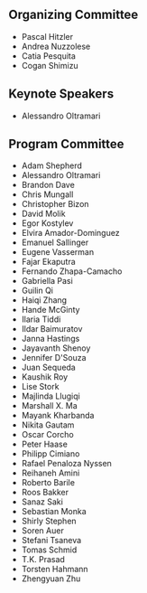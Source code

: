 ## Organizing Committee
* Pascal Hitzler
* Andrea Nuzzolese
* Catia Pesquita
* Cogan Shimizu

## Keynote Speakers
* Alessandro Oltramari

## Program Committee
* Adam Shepherd
* Alessandro Oltramari
* Brandon Dave
* Chris Mungall
* Christopher Bizon
* David Molik
* Egor Kostylev
* Elvira Amador-Dominguez
* Emanuel Sallinger
* Eugene Vasserman
* Fajar Ekaputra
* Fernando Zhapa-Camacho
* Gabriella Pasi
* Guilin Qi
* Haiqi Zhang
* Hande McGinty
* Ilaria Tiddi
* Ildar Baimuratov
* Janna Hastings
* Jayavanth Shenoy
* Jennifer D'Souza
* Juan Sequeda
* Kaushik Roy
* Lise Stork
* Majlinda Llugiqi
* Marshall X. Ma
* Mayank Kharbanda
* Nikita Gautam
* Oscar Corcho
* Peter Haase
* Philipp Cimiano
* Rafael Penaloza Nyssen
* Reihaneh Amini
* Roberto Barile
* Roos Bakker
* Sanaz Saki
* Sebastian Monka
* Shirly Stephen
* Soren Auer
* Stefani Tsaneva
* Tomas Schmid
* T.K. Prasad
* Torsten Hahmann
* Zhengyuan Zhu
